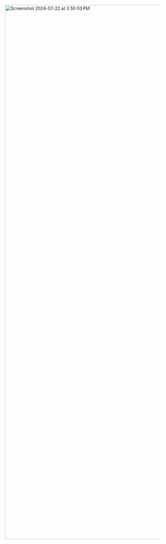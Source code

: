 
<img width="1726" alt="Screenshot 2024-07-22 at 3 50 03 PM" src="https://github.com/user-attachments/assets/98b4ac18-0e5e-42bd-943c-9b0f35993f61">
